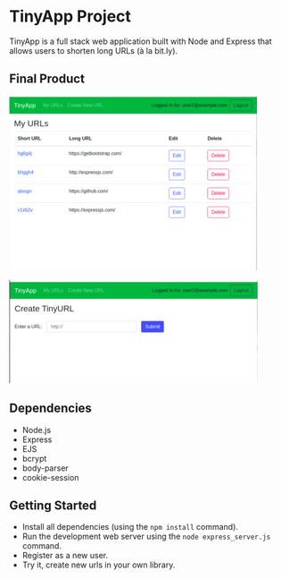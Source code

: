 # TinyApp Project

TinyApp is a full stack web application built with Node and Express that allows users to shorten long URLs (à la bit.ly).

## Final Product

!["screenshot description"](assets/images/urls.png)

!["screenshot description"](assets/images/create_new_url.png)

## Dependencies

- Node.js
- Express
- EJS
- bcrypt
- body-parser
- cookie-session

## Getting Started

- Install all dependencies (using the `npm install` command).
- Run the development web server using the `node express_server.js` command.
- Register as a new user.
- Try it, create new urls in your own library.